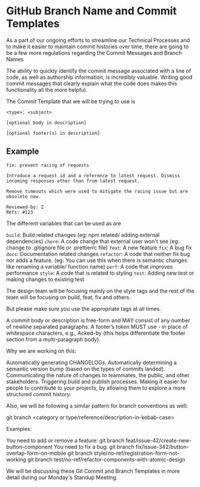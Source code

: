 # GitHub Branch Name and Commit Templates

As a part of our ongoing efforts to streamline our Technical Processes and to make it easier to maintain commit histories over time, there are going to be a few more regulations regarding the Commit Messages and Branch Names

The ability to quickly identify the commit message associated with a line of code, as well as authorship information, is incredibly valuable. Writing good commit messages that clearly explain what the code does makes this functionality all the more helpful.

The Commit Template that we will be trying to use is

```
<type>: <subject>

[optional body in description]

[optional footer(s) in description]
```

## Example

```
fix: prevent racing of requests

Introduce a request id and a reference to latest request. Dismiss
incoming responses other than from latest request.

Remove timeouts which were used to mitigate the racing issue but are
obsolete now.

Reviewed-by: Z
Refs: #123
```

The different variables that can be used as <type> are

`build`: Build related changes (eg: npm related/ adding external dependencies)
`chore`: A code change that external user won't see (eg: change to .gitignore file or .prettierrc file)
`feat`: A new feature
`fix`: A bug fix
`docs`: Documentation related changes
`refactor`: A code that neither fix bug nor adds a feature. (eg: You can use this when there is semantic changes like renaming a variable/ function name)
`perf`: A code that improves performance
`style`: A code that is related to styling
`test`: Adding new test or making changes to existing test

The design team will be focusing mainly on the style tags and the rest of the team will be focusing on build, feat, fix and others.

But please make sure you use the appropriate tags at all times.

A commit body or description is free-form and MAY consist of any number of newline separated paragraphs.
A footer’s token MUST use - in place of whitespace characters, e.g., Acked-by (this helps differentiate the footer section from a multi-paragraph body).

Why we are working on this:

Automatically generating CHANGELOGs.
Automatically determining a semantic version bump (based on the types of commits landed).
Communicating the nature of changes to teammates, the public, and other stakeholders.
Triggering build and publish processes.
Making it easier for people to contribute to your projects, by allowing them to explore a more structured commit history.

Also, we will be following a similar pattern for branch conventions as well:

git branch <category or type/reference/description-in-kebab-case>

Examples:

You need to add or remove a feature: git branch feat/issue-42/create-new-button-component 
You need to fix a bug: git branch fix/issue-342/button-overlap-form-on-mobile
git branch style/no-ref/registration-form-not-working 
git branch test/no-ref/refactor-components-with-atomic-design


We will be discussing these Git Commit and Branch Templates in more detail during our Monday's Standup Meeting.
